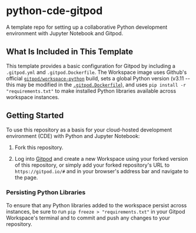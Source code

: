 # python-cde-gitpod
A template repo for setting up a collaborative Python development environment with Jupyter Notebook and Gitpod.

## What Is Included in This Template
This template provides a basic configuration for Gitpod by including a `.gitpod.yml` and `.gitpod.Dockerfile`. The Workspace image uses Github's official [`gitpod/workspace-python`](https://hub.docker.com/r/gitpod/workspace-python) build, sets a global Python version (v3.11 -- this may be modified in the [`.gitpod.Dockerfile`](./.gitpod.Dockerfile)), and uses `pip install -r "requirements.txt"` to make installed Python libraries available across workspace instances.

## Getting Started
To use this repository as a basis for your cloud-hosted development environment (CDE) with Python and Jupyter Notebook:

1. Fork this repository.

2. Log into [Gitpod](https://gitpod.io) and create a new Workspace using your forked version of this repository, or simply add your forked repository's URL to `https://gitpod.io/#` and in your browser's address bar and navigate to the page.

### Persisting Python Libraries
To ensure that any Python libraries added to the workspace persist across instances, be sure to run `pip freeze > "requirements.txt"`  in your Gitpod Workspace's terminal and to commit and push any changes to your repository.
